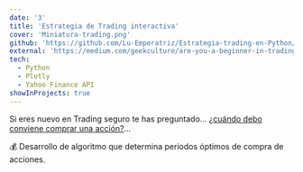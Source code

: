 ```yaml
---
date: '3'
title: 'Estrategia de Trading interactiva'
cover: 'Miniatura-trading.png'
github: 'https://github.com/Lu-Emperatriz/Estrategia-trading-en-Python/blob/main/3-Proj-Trading-SPN-STOC.ipynb'
external: 'https://medium.com/geekculture/are-you-a-beginner-in-trading-build-your-first-trading-strategy-with-python-95fef3b313ab'
tech:
  - Python
  - Plotly
  - Yahoo Finance API
showInProjects: true
---
```


Si eres nuevo en Trading seguro te has preguntado... <u>¿cuándo debo conviene comprar una acción?</u>...

💰 Desarrollo de algoritmo que determina periodos óptimos de compra de acciones.

